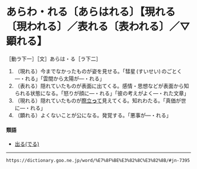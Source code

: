 # あらわ・れる〔あらはれる〕【現れる〔現われる〕／表れる〔表われる〕／▽顕れる】

［動ラ下一］［文］あらは・る［ラ下二］

1.  （現れる）今までなかったものが姿を見せる。「彗星 (すいせい) のごとく―・れる」「雲間から太陽が―・れる」
2.  （表れる）隠れていたものが表面に出てくる。感情・思想などが表面から知られる状態になる。「怒りが顔に―・れる」「彼の考えがよく―・れた文章」
3.  （現れる）隠れていたものが[際立**っ**て](きわだつ（際立つ）)見えてくる。知れわたる。「真価が世に―・れる」
4.  （顕れる）よくないことが公になる。発覚する。「悪事が―・れる」
    

#### 類語

-   [出る(でる)](https://dictionary.goo.ne.jp/word/%E5%87%BA%E3%82%8B/#jn-152769)

---
`https://dictionary.goo.ne.jp/word/%E7%8F%BE%E3%82%8C%E3%82%8B/#jn-7395`